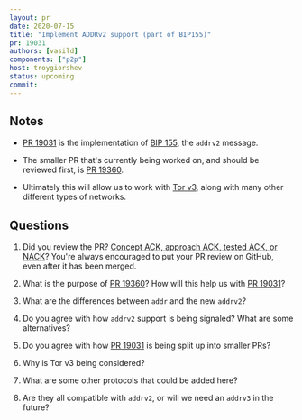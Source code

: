 ```yaml
---
layout: pr
date: 2020-07-15
title: "Implement ADDRv2 support (part of BIP155)"
pr: 19031
authors: [vasild]
components: ["p2p"]
host: troygiorshev
status: upcoming
commit:
---
```


## Notes

* [PR 19031](https://github.com/bitcoin/bitcoin/pull/19031) is the
  implementation of [BIP
  155](https://github.com/bitcoin/bips/blob/master/bip-0155.mediawiki), the
  `addrv2` message.

* The smaller PR that's currently being worked on, and should be reviewed
  first, is [PR 19360](https://github.com/bitcoin/bitcoin/pull/19360).

* Ultimately this will allow us to work with [Tor
  v3](https://github.com/bitcoin/bitcoin/issues/18884), along with many other
  different types of networks.

## Questions

1. Did you review the PR? [Concept ACK, approach ACK, tested ACK, or
   NACK](https://github.com/bitcoin/bitcoin/blob/master/CONTRIBUTING.md#peer-review)?
   You're always encouraged to put your PR review on GitHub, even after it has
   been merged.

2. What is the purpose of [PR
   19360](https://github.com/bitcoin/bitcoin/pull/19360)?  How will this help
   us with [PR 19031](https://github.com/bitcoin/bitcoin/pull/19031)?

3. What are the differences between `addr` and the new `addrv2`?

4. Do you agree with how `addrv2` support is being signaled?  What are some
   alternatives?

5. Do you agree with how [PR
   19031](https://github.com/bitcoin/bitcoin/pull/19031) is being split up into
   smaller PRs?

6. Why is Tor v3 being considered?

7. What are some other protocols that could be added here?

8. Are they all compatible with `addrv2`, or will we need an `addrv3` in the
   future?

<!-- TODO: After meeting, uncomment and add meeting log between the irc tags
## Meeting Log

{% irc %}
{% endirc %}
-->
